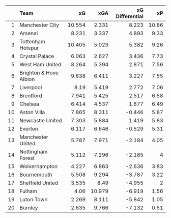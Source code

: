|    | Team                   |     xG |    xGA |   xG Differential |    xP |
|---:|:-----------------------|-------:|-------:|------------------:|------:|
|  1 | Manchester City        | 10.554 |  2.331 |             8.223 | 10.86 |
|  2 | Arsenal                |  8.231 |  3.337 |             4.893 |  9.33 |
|  3 | Tottenham Hotspur      | 10.405 |  5.023 |             5.382 |  9.26 |
|  4 | Crystal Palace         |  6.063 |  2.627 |             3.436 |  7.73 |
|  5 | West Ham United        |  8.264 |  5.394 |             2.871 |  7.56 |
|  6 | Brighton & Hove Albion |  9.638 |  6.411 |             3.227 |  7.55 |
|  7 | Liverpool              |  8.19  |  5.419 |             2.772 |  7.06 |
|  8 | Brentford              |  7.941 |  5.425 |             2.517 |  6.58 |
|  9 | Chelsea                |  6.414 |  4.537 |             1.877 |  6.49 |
| 10 | Aston Villa            |  7.865 |  8.311 |            -0.446 |  5.87 |
| 11 | Newcastle United       |  7.303 |  5.884 |             1.419 |  5.83 |
| 12 | Everton                |  6.117 |  6.646 |            -0.529 |  5.31 |
| 13 | Manchester United      |  5.787 |  7.971 |            -2.184 |  4.05 |
| 14 | Nottingham Forest      |  5.112 |  7.296 |            -2.185 |  4    |
| 15 | Wolverhampton          |  4.227 |  6.863 |            -2.636 |  3.83 |
| 16 | Bournemouth            |  5.508 |  9.294 |            -3.787 |  3.22 |
| 17 | Sheffield United       |  3.535 |  8.49  |            -4.955 |  2    |
| 18 | Fulham                 |  4.06  | 10.979 |            -6.919 |  1.56 |
| 19 | Luton Town             |  2.269 |  8.111 |            -5.842 |  1.05 |
| 20 | Burnley                |  2.635 |  9.766 |            -7.132 |  0.51 |